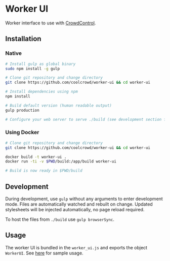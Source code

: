 # Worker UI
Worker interface to use with [CrowdControl](https://github.com/coolcrowd/object-service).

## Installation

### Native

```bash
# Install gulp as global binary
sudo npm install -g gulp

# Clone git repository and change directory
git clone https://github.com/coolcrowd/worker-ui && cd worker-ui

# Install dependencies using npm
npm install

# Build default version (human readable output)
gulp production

# Configure your web server to serve ./build (see development section for alternative)
```

### Using Docker

```bash
# Clone git repository and change directory
git clone https://github.com/coolcrowd/worker-ui && cd worker-ui

docker build -t worker-ui .
docker run -ti -v $PWD/build:/app/build worker-ui

# Build is now ready in $PWD/build
```

## Development

During development, use `gulp` without any arguments to enter development mode.
Files are automatically watched and rebuilt on change.
Updated stylesheets will be injected automatically, no page reload required.

To host the files from `./build` use `gulp browserSync`.

## Usage

The worker UI is bundled in the `worker_ui.js` and exports the object `WorkerUI`.
See [here](src/sample.html) for sample usage.
